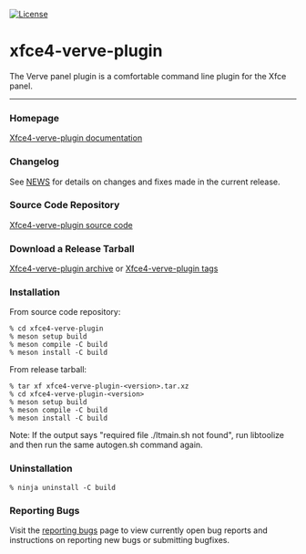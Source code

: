 [![License](https://img.shields.io/badge/License-GPL%20v2-blue.svg)](https://gitlab.xfce.org/panel-plugins/xfce4-verve-plugin/-/blob/master/COPYING)

# xfce4-verve-plugin

The Verve panel plugin is a comfortable command line plugin for the Xfce
panel.

----

### Homepage

[Xfce4-verve-plugin documentation](https://docs.xfce.org/panel-plugins/xfce4-verve-plugin)

### Changelog

See [NEWS](https://gitlab.xfce.org/panel-plugins/xfce4-verve-plugin/-/blob/master/NEWS) for details on changes and fixes made in the current release.

### Source Code Repository

[Xfce4-verve-plugin source code](https://gitlab.xfce.org/panel-plugins/xfce4-verve-plugin)

### Download a Release Tarball

[Xfce4-verve-plugin archive](https://archive.xfce.org/src/panel-plugins/xfce4-verve-plugin)
    or
[Xfce4-verve-plugin tags](https://gitlab.xfce.org/panel-plugins/xfce4-verve-plugin/-/tags)

### Installation

From source code repository: 

    % cd xfce4-verve-plugin
    % meson setup build
    % meson compile -C build
    % meson install -C build

From release tarball:

    % tar xf xfce4-verve-plugin-<version>.tar.xz
    % cd xfce4-verve-plugin-<version>
    % meson setup build
    % meson compile -C build
    % meson install -C build

Note: If the output says "required file ./ltmain.sh not found", run libtoolize and then run the same autogen.sh command again.

### Uninstallation

    % ninja uninstall -C build

### Reporting Bugs

Visit the [reporting bugs](https://docs.xfce.org/panel-plugins/xfce4-verve-plugin/bugs) page to view currently open bug reports and instructions on reporting new bugs or submitting bugfixes.


